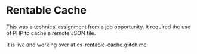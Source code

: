 # Rentable Cache

This was a technical assignment from a job opportunity. It required the use of PHP to cache a remote JSON file.

It is live and working over at [cs-rentable-cache.glitch.me](https://cs-rentable-cache.glitch.me/)